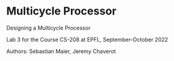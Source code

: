 #  Multicycle Processor

Designing a Multicycle Processor

Lab 3 for the Course CS-208 at EPFL,
September-October 2022

Authors: Sebastian Maier, Jeremy Chaverot
